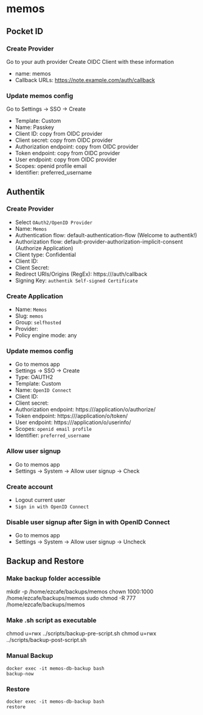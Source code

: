 # memos

## Pocket ID

### Create Provider

Go to your auth provider
Create OIDC Client with these information

- name: memos
- Callback URLs: https://note.example.com/auth/callback

### Update memos config

Go to Settings -> SSO -> Create
- Template: Custom
- Name: Passkey
- Client ID: copy from OIDC provider
- Client secret: copy from OIDC provider
- Authorization endpoint: copy from OIDC provider
- Token endpoint: copy from OIDC provider
- User endpoint: copy from OIDC provider
- Scopes: openid profile email
- Identifier: preferred_username

## Authentik

### Create Provider

- Select `OAuth2/OpenID Provider`
- Name: `Memos`
- Authentication flow: default-authentication-flow (Welcome to authentik!)
- Authorization flow: default-provider-authorization-implicit-consent (Authorize Application)
- Client type: Confidential
- Client ID: <auto-generated>
- Client Secret: <auto-generated>
- Redirect URIs/Origins (RegEx): https://<your-memos-domain>/auth/callback
- Signing Key: `authentik Self-signed Certificate`

### Create Application

- Name: `Memos`
- Slug: `memos`
- Group: `selfhosted`
- Provider: <select-created-memos-provider>
- Policy engine mode: any

### Update memos config

- Go to memos app
- Settings -> SSO -> Create
- Type: OAUTH2
- Template: Custom
- Name: `OpenID Connect`
- Client ID: <auto-generated>
- Client secret: <auto-generated>
- Authorization endpoint: https://<your-auth-domain>/application/o/authorize/
- Token endpoint: https://<your-auth-domain>/application/o/token/
- User endpoint: https://<your-auth-domain>/application/o/userinfo/
- Scopes: `openid email profile`
- Identifier: `preferred_username`

### Allow user signup

- Go to memos app
- Settings -> System -> Allow user signup -> Check

### Create account

- Logout current user
- `Sign in with OpenID Connect`

### Disable user signup after Sign in with OpenID Connect

- Go to memos app
- Settings -> System -> Allow user signup -> Uncheck

## Backup and Restore

### Make backup folder accessible

mkdir -p /home/ezcafe/backups/memos
chown 1000:1000 /home/ezcafe/backups/memos
sudo chmod -R 777 /home/ezcafe/backups/memos

### Make .sh script as executable

chmod u=rwx ../scripts/backup-pre-script.sh
chmod u=rwx ../scripts/backup-post-script.sh

### Manual Backup

<!-- https://github.com/tiredofit/docker-db-backup -->

```
docker exec -it memos-db-backup bash
backup-now
```

### Restore

```
docker exec -it memos-db-backup bash
restore
```
